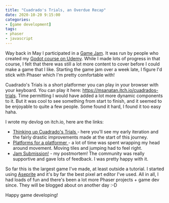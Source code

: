 ```yaml
---
title: "Cuadrado's Trials, an Overdue Recap"
date: 2020-10-20 9:15:00
categories:
- [game development]
tags:
- phaser
- javascript
---
```


Way back in May I participated in a [Game Jam](https://itch.io/jam/gamedevtv-community-jam). It was run by people who created my [Godot course on Udemy](https://www.udemy.com/course/godot/). While I made lots of progress in that course, I felt that there was still a lot more content to cover before I could make a game that I like. Starting the game jam over a week late, I figure I'd stick with Phaser which I'm pretty comfortable with!

Cuadrado's Trials is a short platformer you can play in your browser with your keyboard. You can play it here: <https://msanatan.itch.io/cuadrados-trials>. Time permitting I would have added a lot more dynamic components to it. But it was cool to see something from start to finish, and it seemed to be enjoyable to quite a few people. Some found it hard, I found it too easy haha.

I wrote my devlog on itch.io, here are the links:

* [Thinking up Cuadrado's Trials
](https://msanatan.itch.io/cuadrados-trials/devlog/148304/thinking-up-cuadrados-trials) \- here you'll see my early iteration and the fairly drastic improvements made at the start of this journey.
* [Platforms for a platformer
](https://msanatan.itch.io/cuadrados-trials/devlog/149502/platforms-for-a-platformer) - a lot of time was spent wrapping my head around movement. Moving tiles and jumping had to feel right.
* [Jam Submission!](https://msanatan.itch.io/cuadrados-trials/devlog/150974/jam-submission) - my postmortem! The community was really supportive and gave lots of feedback. I was pretty happy with it.

So far this is the largest game I've made, at least outside a tutorial. I started using [Aseprite](https://www.aseprite.org/) and it's by far the best pixel art editor I've used. All in all, I had loads of fun and there's been a lot more Phaser projects + game dev since. They will be blogged about on another day :-D

Happy game developing!
